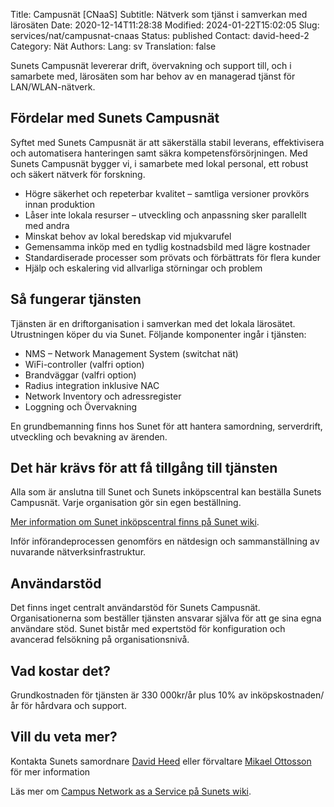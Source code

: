 Title: Campusnät [CNaaS]
Subtitle: Nätverk som tjänst i samverkan med lärosäten
Date: 2020-12-14T11:28:38
Modified: 2024-01-22T15:02:05
Slug: services/nat/campusnat-cnaas
Status: published
Contact: david-heed-2
Category: Nät
Authors: 
Lang: sv
Translation: false

Sunets Campusnät levererar drift, övervakning och support till, och i samarbete med, lärosäten som har behov av en managerad tjänst för LAN/WLAN-nätverk.


Fördelar med Sunets Campusnät
-----------------------------


Syftet med Sunets Campusnät är att säkerställa stabil leverans, effektivisera och automatisera hanteringen samt säkra kompetensförsörjningen. Med Sunets Campusnät bygger vi, i samarbete med lokal personal, ett robust och säkert nätverk för forskning.


* Högre säkerhet och repeterbar kvalitet – samtliga versioner provkörs innan produktion
* Låser inte lokala resurser – utveckling och anpassning sker parallellt med andra
* Minskat behov av lokal beredskap vid mjukvarufel
* Gemensamma inköp med en tydlig kostnadsbild med lägre kostnader
* Standardiserade processer som prövats och förbättrats för flera kunder
* Hjälp och eskalering vid allvarliga störningar och problem


Så fungerar tjänsten
--------------------


Tjänsten är en driftorganisation i samverkan med det lokala lärosätet. Utrustningen köper du via Sunet. Följande komponenter ingår i tjänsten:


* NMS – Network Management System (switchat nät)
* WiFi-controller (valfri option)
* Brandväggar (valfri option)
* Radius integration inklusive NAC
* Network Inventory och adressregister
* Loggning och Övervakning


En grundbemanning finns hos Sunet för att hantera samordning, serverdrift, utveckling och bevakning av ärenden.


Det här krävs för att få tillgång till tjänsten
-----------------------------------------------


Alla som är anslutna till Sunet och Sunets inköpscentral kan beställa Sunets Campusnät. Varje organisation gör sin egen beställning.


[Mer information om Sunet inköpscentral finns på Sunet wiki](https://wiki.sunet.se/display/InkopC).


Inför införandeprocessen genomförs en nätdesign och sammanställning av nuvarande nätverksinfrastruktur.


Användarstöd
------------


Det finns inget centralt användarstöd för Sunets Campusnät. Organisationerna som beställer tjänsten ansvarar själva för att ge sina egna användare stöd. Sunet bistår med expertstöd för konfiguration och avancerad felsökning på organisationsnivå.


Vad kostar det?
---------------


Grundkostnaden för tjänsten är 330 000kr/år plus 10% av inköpskostnaden/år för hårdvara och support.


Vill du veta mer?
-----------------


Kontakta Sunets samordnare [David Heed](mailto:david@sunet.se) eller förvaltare [Mikael Ottosson](mailto:mikott@sunet.se) för mer information


Läs mer om [Campus Network as a Service på Sunets wiki](https://wiki.sunet.se/display/CNaaS/).


